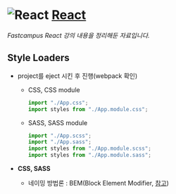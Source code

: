 # ![React](https://ko.reactjs.org/favicon.ico) [**React**](https://reactjs.org/ "React 공식 홈페이지")

_Fastcampus React 강의 내용을 정리해둔 자료입니다._

## Style Loaders

- project를 eject 시킨 후 진행(webpack 확인)

  - CSS, CSS module

    ```jsx
    import "./App.css";
    import styles from "./App.module.css";
    ```

  - SASS, SASS module

    ```jsx
    import "./App.scss";
    import "./App.sass";
    import styles from "./App.module.scss";
    import styles from "./App.module.sass";
    ```

- **CSS, SASS**
  - 네이밍 방법론 : BEM(Block Element Modifier, [참고](http://getbem.com/naming/))
